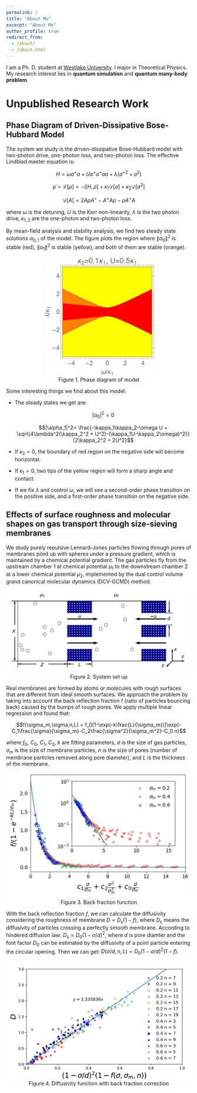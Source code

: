 ```yaml
---
permalink: /
title: "About Me"
excerpt: "About Me"
author_profile: true
redirect_from: 
  - /about/
  - /about.html
---
```


I am a Ph. D. student at [Westlake University](https://en.westlake.edu.cn/). I major in Theoretical Physics. My research interest lies in **quantum simulation** and **quantum many-body problem**.

Unpublished Research Work
======

Phase Diagram of Driven-Dissipative Bose-Hubbard Model
------

The system we study is the driven-dissipative Bose-Hubbard model with two-photon drive, one-photon loss, and two-photon loss. The effective Lindblad master equation is: 

$$H = \omega a^+ a + U a^+ a^+ a a + \lambda({a^+}^2+a^2)$$ 

$$\dot{\rho} = \mathcal{L} [\rho] = -i[H,\rho] + \kappa_1 \mathcal{D}[a] + \kappa_2 \mathcal{D}[a^2]$$ 

$$\mathcal{D}[A] = 2A\rho A^+ - A^+ A \rho - \rho A^+ A$$

where $\omega$ is the detuning, $U$ is the Kerr non-linearity, $\lambda$ is the two photon drive, $\kappa_{1,2}$ are the one-photon and two-photon loss.

By mean-field analysis and stability analysis, we find two steady state solutions $\alpha_{0,1}$ of the model. The figure plots the region where $\|\alpha_0\|^2$ is stable (red), $\|\alpha_1\|^2$ is stable (yellow), and both of them are stable (orange).

<div align="center">
<img src="/images/Phase.png" width="300px" />
<br>
Figure 1. Phase diagram of model
</div>

Some interesting things we find about this model:
* The steady states we get are:
  
  $$|\alpha_0|^2 = 0$$
  
  $$|\alpha_1|^2= \frac{-\kappa_1\kappa_2-\omega U + \sqrt{4\lambda^2(\kappa_2^2 + U^2)-(\kappa_1U-\kappa_2\omega)^2}}{2\kappa_2^2 + 2U^2}$$
* If $\kappa_2 = 0$, the boundary of red region on the negative side will become horizontal.
* If $\kappa_1 = 0$, two tips of the yellow region will form a sharp angle and contact.
* If we fix $\lambda$ and control $\omega$, we will see a second-order phase transition on the positive side, and a first-order phase transition on the negative side.

Effects of surface roughness and molecular shapes on gas transport through size-sieving membranes
------

We study purely repulsive Lennard-Jones particles flowing through pores of membranes piled up with spheres under a pressure gradient, which is maintained by a chemical potential gradient. The gas particles fly from the upstream chamber 1 at chemical potential $\mu_1$ to the downstream chamber 2 at a lower chemical potential $\mu_2$, implemented by the dual control volume grand canonical molecular dynamics (DCV-GCMD) method.

<div align="center">
<img src="/images/model_1.png" width="600px" />
<br>
Figure 2. System set up
</div>

Real membranes are formed by atoms or molecules with rough surfaces that are different from ideal smooth surfaces. We approach the problem by taking into account the back reflection fraction f (ratio of particles bouncing back) caused by the bumps of rough pores. We apply multiple linear regression and found that:

$$f(\sigma_m,\sigma,n,L) = f_0[1-\exp(-k\frac{L}{\sigma_m})]\exp(-C_1\frac{\sigma}{\sigma_m}-C_2\frac{\sigma^2}{\sigma_m^2}-C_0 n)$$

where $f_0$, $C_0$, $C_1$, $C_2$, $k$ are fitting parameters, $\sigma$ is the size of gas particles, $\sigma_m$ is the size of membrane particles, $n$ is the size of pores (number of membrane particles removed along pore diameter), and $L$ is the thickness of the membrane.

<div align="center">
<img src="/images/back_fraction_1.png" width="500px" />
<br>
Figure 3. Back fraction function
</div>

With the back reflection fraction $f$, we can calculate the diffusivity considering the roughness of membrane $D = D_s (1 − f)$, where $D_s$ means the diffusivity of particles crossing a perfectly smooth membrane. According to hindered diffusion law: $D_s = D_0 (1 − \sigma/d)^2$, where $d$ is pore diamter and the font factor $D_0$ can be estimated by the diffusivity of a point particle entering the circular opening. Then we can get: $D(\sigma/d, n, L) = D_0(1 − \sigma/d)^2 (1 − f)$.

<div align="center">
<img src="/images/diffusivity.png" width="500px" />
<br>
Figure 4. Diffusivity function with back fraction correction
</div>

